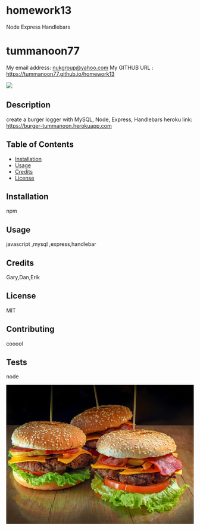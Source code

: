 # homework13
Node Express Handlebars
# tummanoon77
My email address:  nukgroup@yahoo.com
My GITHUB URL : https://tummanoon77.github.io/homework13

![](https://img.shields.io/github/followers/tummanoon77?style=social)


## Description
create a burger logger with MySQL, Node, Express, Handlebars
heroku link: https://burger-tummanoon.herokuapp.com

## Table of Contents
* [Installation](#installation)
* [Usage](#usage)
* [Credits](#credits)
* [License](#license)

## Installation
npm

## Usage 
javascript ,mysql ,express,handlebar
## Credits
Gary,Dan,Erik
## License
MIT
## Contributing
cooool
## Tests
node

<img src="./public/assets/image/burgerBackground.jpg">

